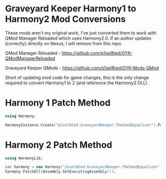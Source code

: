 # Graveyard Keeper Harmony1 to Harmony2 Mod Conversions

These mods aren't my original work, I've just converted them to work with QMod Manager Reloaded which uses Harmony2.0. If an author updates (correctly) directly on Nexus, I will remove from this repo.
 
 QMod Manager Reloaded  - https://github.com/p1xel8ted/GYK-QModManagerReloaded
 
 Graveyard Keeper QMods - https://github.com/p1xel8ted/GYK-Mods-QMod
 
 Short of updating mod code for game changes, this is the only change required to convert Harmony1 to 2 (and reference the Harmony2 DLL).
 
 # Harmony 1 Patch Method
 
 ```c#
 using Harmony;
 
 HarmonyInstance.Create("p1xel8ted.GraveyardKeeper.TheSeedEqualizer").PatchAll(Assembly.GetExecutingAssembly());
 ```
 # Harmony 2 Patch Method
 
```c#
using HarmonyLib;

var harmony = new Harmony("p1xel8ted.GraveyardKeeper.TheSeedEqualizer");
harmony.PatchAll(Assembly.GetExecutingAssembly());
```
